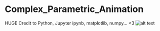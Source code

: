 # Complex_Parametric_Animation
HUGE Credit to Python, Jupyter ipynb, matplotlib, numpy... &lt;3
![alt text]()
